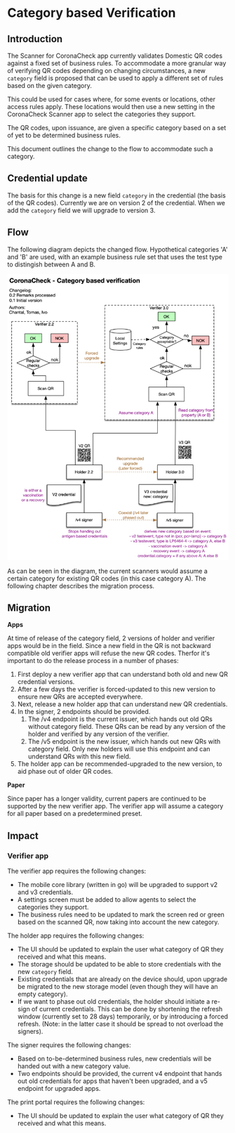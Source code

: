# Category based Verification

## Introduction

The Scanner for CoronaCheck app currently validates Domestic QR codes against a fixed set of business rules. To accommodate a more granular way of verifying QR codes depending on changing circumstances, a new `category` field is proposed that can be used to apply a different set of rules based on the given category.

This could be used for cases where, for some events or locations, other access rules apply. These locations would then use a new setting in the CoronaCheck Scanner app to select the categories they support.

The QR codes, upon issuance, are given a specific category based on a set of yet to be determined business rules. 

This document outlines the change to the flow to accommodate such a category.

## Credential update

The basis for this change is a new field `category` in the credential (the basis of the QR codes). Currently we are on version 2 of the credential. When we add the `category` field we will upgrade to version 3.

## Flow

The following diagram depicts the changed flow. Hypothetical categories 'A' and 'B' are used, with an example business rule set that uses the test type to distingish between A and B.

![Verification Flow by Category](images/flow-category-verification.png)

As can be seen in the diagram, the current scanners would assume a certain category for existing QR codes (in this case category A). The following chapter describes the migration process.

## Migration

**Apps**

At time of release of the category field, 2 versions of holder and verifier apps would be in the field. Since a new field in the QR is not backward compatible old verifier apps will refuse the new QR codes. Therfor it's important to do the release process in a number of phases:

1. First deploy a new verifier app that can understand both old and new QR credential versions.
2. After a few days the verifier is forced-updated to this new version to ensure new QRs are accepted everywhere.
3. Next, release a new holder app that can understand new QR credentials.
4. In the signer, 2 endpoints should be provided. 
    1. The /v4 endpoint is the current issuer, which hands out old QRs without category field. These QRs can be read by any version of the holder and verified by any version of the verifier.
    2. The /v5 endpoint is the new issuer, which hands out new QRs with category field. Only new holders will use this endpoint and can understand QRs with this new field.
5. The holder app can be recommended-upgraded to the new version, to aid phase out of older QR codes.    
  
**Paper**

Since paper has a longer validity, current papers are continued to be supported by the new verifier app. The verifier app will assume a category for all paper based on a predetermined preset.

## Impact

### Verifier app ###

The verifier app requires the following changes:

* The mobile core library (written in go) will be upgraded to support v2 and v3 credentials.
* A settings screen must be added to allow agents to select the categories they support.
* The business rules need to be updated to mark the screen red or green based on the scanned QR, now taking into account the new category.

The holder app requires the following changes:

* The UI should be updated to explain the user what category of QR they received and what this means.
* The storage should be updated to be able to store credentials with the new `category` field.
* Existing credentials that are already on the device should, upon upgrade be migrated to the new storage model (even though they will have an empty category).
* If we want to phase out old credentials, the holder should initiate a re-sign of current credentials. This can be done by shortening the refresh window (currently set to 28 days) temporarily, or by introducing a forced refresh. (Note: in the latter case it should be spread to not overload the signers).

The signer requires the following changes:

* Based on to-be-determined business rules, new credentials will be handed out with a new category value.
* Two endpoints should be provided, the current v4 endpoint that hands out old credentials for apps that haven't been upgraded, and a v5 endpoint for upgraded apps.

The print portal requires the following changes:

* The UI should be updated to explain the user what category of QR they received and what this means.
